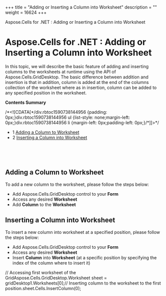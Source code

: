 +++
title = "Adding or Inserting a Column into Worksheet" 
description = "" 
weight = 16624 
+++

Aspose.Cells for .NET : Adding or Inserting a Column into Worksheet  

# Aspose.Cells for .NET : Adding or Inserting a Column into Worksheet


In this topic, we will describe the basic feature of adding and inserting columns to the worksheets at runtime using the API of Aspose.Cells.GridDesktop. The basic difference between addition and insertion is that in addition, column is added at the end of the columns collection of the worksheet where as in insertion, column can be added to any specified position in the worksheet.

**Contents Summary**

/\*<!\[CDATA\[\*/div.rbtoc1590738144956 {padding: 0px;}div.rbtoc1590738144956 ul {list-style: none;margin-left: 0px;}div.rbtoc1590738144956 li {margin-left: 0px;padding-left: 0px;}/\*\]\]>\*/

*   1 [Adding a Column to Worksheet](#AddingorInsertingaColumnintoWorksheet-AddingaColumntoWorksheet)
*   2 [Inserting a Column into Worksheet](#AddingorInsertingaColumnintoWorksheet-InsertingaColumnintoWorksheet)

 

 

## Adding a Column to Worksheet

To add a new column to the worksheet, please follow the steps below:

*   Add Aspose.Cells.GridDesktop control to your **Form**
*   Access any desired **Worksheet**
*   Add **Column** to the **Worksheet**

## Inserting a Column into Worksheet

To insert a new column into worksheet at a specified position, please follow the steps below:

*   Add Aspose.Cells.GridDesktop control to your **Form**
*   Access any desired **Worksheet**
*   Insert **Column** into **Worksheet** (at a specific position by specifying the index of the column where to insert it)

// Accessing first worksheet of the GridAspose.Cells.GridDesktop.Worksheet sheet = gridDesktop1.Worksheets\[0\];// Inserting column to the worksheet to the first position.sheet.Cells.InsertColumn(0);

